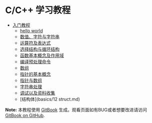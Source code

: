 C/C++ 学习教程
======

* [入门教程](basics/README.md)
    * [hello world](basics/01_hello.md)
    * [数值、字符与字符串](basics/02_var.md)
    * [运算符及表达式](basics/03_expression.md)
    * [选择结构与循环结构](basics/04_selection_&_loop.md)
    * [函数基本概念及作用域](basics/05_function.md)
    * [编译预处理命令](basics/06.md)
    * [数组](basics/07_array.md)
    * [指针的基本概念](basics/08_pointer_basic.md)
    * [指针与数组](basics/09_pointer_&_array.md)
    * [字符串处理](basics/10_string.md)
    * [调试以及资料收集](basics/11_debug.md)
    * [结构体](basics/12 struct.md)

**Note:** 本教程使用 [GitBook](http://www.gitbook.io) 生成。观看页面如有BUG或者想要改进请访问 [GitBook on GitHub](https://github.com/GitbookIO/javascript).